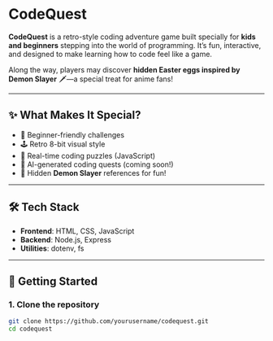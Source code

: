 # CodeQuest

**CodeQuest** is a retro-style coding adventure game built specially for **kids and beginners** stepping into the world of programming. It’s fun, interactive, and designed to make learning how to code feel like a game.

Along the way, players may discover **hidden Easter eggs inspired by Demon Slayer** 🗡️—a special treat for anime fans!

---

## ✨ What Makes It Special?

- 👦 Beginner-friendly challenges
- 🕹️ Retro 8-bit visual style
- 🧠 Real-time coding puzzles (JavaScript)
- 🧩 AI-generated coding quests (coming soon!)
- 🥷 Hidden **Demon Slayer** references for fun!

---

## 🛠️ Tech Stack

- **Frontend**: HTML, CSS, JavaScript
- **Backend**: Node.js, Express
- **Utilities**: dotenv, fs

---

## 🚀 Getting Started

### 1. Clone the repository

```bash
git clone https://github.com/yourusername/codequest.git
cd codequest
